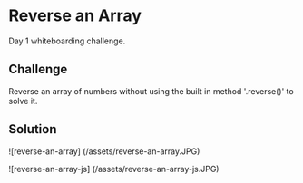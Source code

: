 # Reverse an Array

Day 1 whiteboarding challenge.

## Challenge

Reverse an array of numbers without using the built in method '.reverse()' to solve it. 

## Solution

![reverse-an-array] (/assets/reverse-an-array.JPG)

![reverse-an-array-js] (/assets/reverse-an-array-js.JPG)